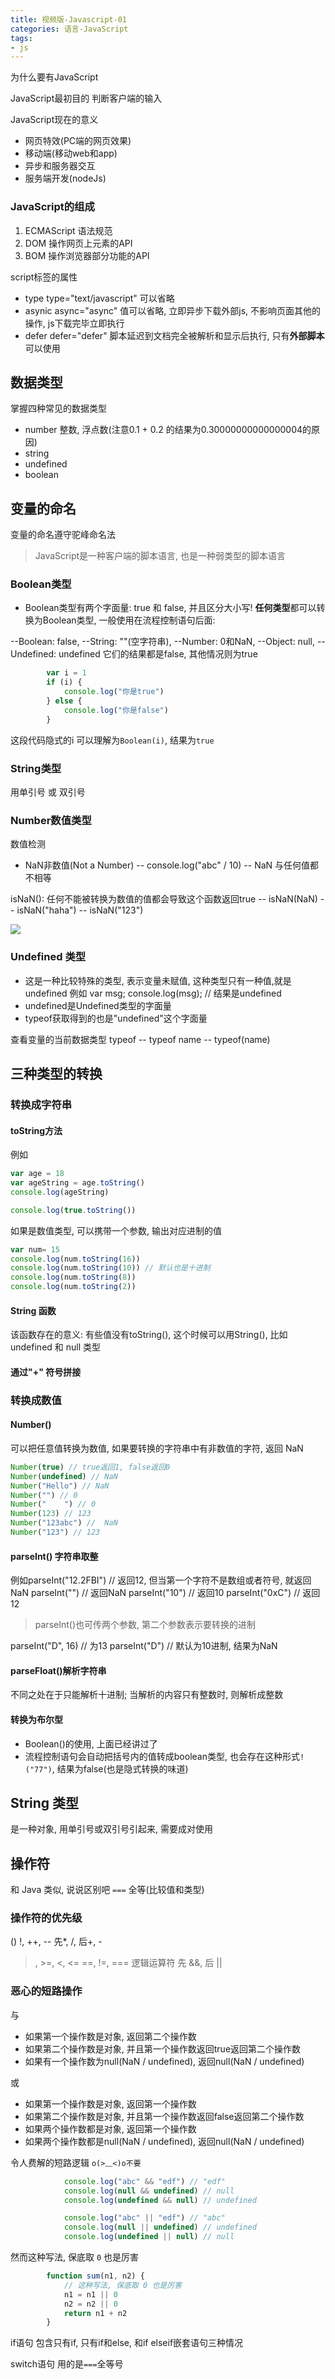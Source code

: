 ```yaml
---
title: 视频版-Javascript-01
categories: 语言-JavaScript
tags:
- js
---
```


为什么要有JavaScript

JavaScript最初目的
  判断客户端的输入

JavaScript现在的意义

* 网页特效(PC端的网页效果)
* 移动端(移动web和app)
* 异步和服务器交互
* 服务端开发(nodeJs)

### JavaScript的组成

1. ECMAScript
  语法规范
2. DOM
  操作网页上元素的API
3. BOM
  操作浏览器部分功能的API

script标签的属性

* type
type="text/javascript"
可以省略
* asynic
async="async"
值可以省略, 立即异步下载外部js, 不影响页面其他的操作, js下载完毕立即执行
* defer
defer="defer"
脚本延迟到文档完全被解析和显示后执行, 只有**外部脚本**可以使用

## 数据类型

掌握四种常见的数据类型

* number
整数, 浮点数(注意0.1 + 0.2 的结果为0.30000000000000004的原因)
* string
* undefined
* boolean

## 变量的命名

变量的命名遵守驼峰命名法

> JavaScript是一种客户端的脚本语言, 也是一种弱类型的脚本语言

### Boolean类型

* Boolean类型有两个字面量: true 和 false, 并且区分大小写!
**任何类型**都可以转换为Boolean类型, 一般使用在流程控制语句后面:

--Boolean: false,
--String: ""(空字符串),
--Number: 0和NaN,
--Object: null,
--Undefined: undefined
它们的结果都是false, 其他情况则为true

```Javascript
        var i = 1
        if (i) {
            console.log("你是true")
        } else {
            console.log("你是false")
        }
```

这段代码隐式的i 可以理解为`Boolean(i)`, 结果为`true`

### String类型

用单引号 或 双引号

### Number数值类型

数值检测

* NaN非数值(Not a Number)
-- console.log("abc" / 10)
-- NaN 与任何值都不相等

isNaN(): 任何不能被转换为数值的值都会导致这个函数返回true
-- isNaN(NaN)
-- isNaN("haha")
-- isNaN("123")

![](https://upload-images.jianshu.io/upload_images/1662509-f35fc7c7271e877f.png?imageMogr2/auto-orient/strip%7CimageView2/2/w/1240)

### Undefined 类型

* 这是一种比较特殊的类型, 表示变量未赋值, 这种类型只有一种值,就是undefined
例如
var msg;
console.log(msg); // 结果是undefined
* undefined是Undefined类型的字面量
* typeof获取得到的也是"undefined"这个字面量

查看变量的当前数据类型
typeof
-- typeof name
-- typeof(name)

## 三种类型的转换

### 转换成字符串

#### toString方法

例如

```Javascript
var age = 18
var ageString = age.toString()
console.log(ageString)

console.log(true.toString())
```

如果是数值类型, 可以携带一个参数, 输出对应进制的值

```Javascript
var num= 15
console.log(num.toString(16))
console.log(num.toString(10)) // 默认也是十进制
console.log(num.toString(8))
console.log(num.toString(2))
```

#### String 函数

该函数存在的意义: 有些值没有toString(), 这个时候可以用String(), 比如undefined 和 null 类型

#### 通过"+" 符号拼接

### 转换成数值

#### Number()

可以把任意值转换为数值, 如果要转换的字符串中有非数值的字符, 返回 NaN

```javascript
Number(true) // true返回1, false返回0
Number(undefined) // NaN
Number("Hello") // NaN
Number("") // 0
Number("    ") // 0
Number(123) // 123
Number("123abc") //  NaN
Number("123") // 123
```

#### parseInt() 字符串取整

例如parseInt("12.2FBI") // 返回12, 但当第一个字符不是数组或者符号, 就返回NaN
parseInt("") // 返回NaN
parseInt("10") // 返回10
parseInt("0xC") // 返回12

> parseInt()也可传两个参数, 第二个参数表示要转换的进制

parseInt("D", 16) // 为13
parseInt("D") // 默认为10进制, 结果为NaN

#### parseFloat()解析字符串

不同之处在于只能解析十进制;
当解析的内容只有整数时, 则解析成整数

#### 转换为布尔型

* Boolean()的使用, 上面已经讲过了
* 流程控制语句会自动把括号内的值转成boolean类型, 也会存在这种形式`!("77")`, 结果为false(也是隐式转换的味道)

## String 类型

是一种对象, 用单引号或双引号引起来, 需要成对使用

## 操作符

和 Java 类似, 说说区别吧
`===` 全等(比较值和类型)

### 操作符的优先级

()
!, ++, --
先*, /, 后+, -
>, >=, <, <=
==, !=, ===
逻辑运算符 先 &&, 后 ||

### 恶心的短路操作

与

* 如果第一个操作数是对象, 返回第二个操作数
* 如果第二个操作数是对象, 并且第一个操作数返回true返回第二个操作数
* 如果有一个操作数为null(NaN / undefined), 返回null(NaN / undefined)

或

* 如果第一个操作数是对象, 返回第一个操作数
* 如果第二个操作数是对象, 并且第一个操作数返回false返回第二个操作数
* 如果两个操作数都是对象, 返回第一个操作数
* 如果两个操作数都是null(NaN / undefined), 返回null(NaN / undefined)

令人费解的短路逻辑 `o(>﹏<)o不要`

```Javascript
            console.log("abc" && "edf") // "edf"
            console.log(null && undefined) // null
            console.log(undefined && null) // undefined

            console.log("abc" || "edf") // "abc"
            console.log(null || undefined) // undefined
            console.log(undefined || null) // null
```

然而这种写法, 保底取 `0` 也是厉害

```Javascript
        function sum(n1, n2) {
            // 这种写法, 保底取 0 也是厉害
            n1 = n1 || 0
            n2 = n2 || 0
            return n1 + n2
        }
```

if语句
包含只有if, 只有if和else, 和if elseif嵌套语句三种情况

switch语句
用的是`===`全等号
